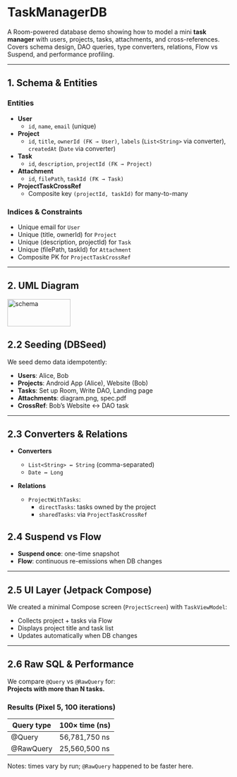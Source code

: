 # TaskManagerDB 

A Room-powered database demo showing how to model a mini **task manager** with users, projects, tasks, attachments, and cross-references.  
Covers schema design, DAO queries, type converters, relations, Flow vs Suspend, and performance profiling.

---

## 1. Schema & Entities

### Entities
- **User**
  - `id`, `name`, `email` (unique)
- **Project**
  - `id`, `title`, `ownerId (FK → User)`, `labels` (`List<String>` via converter), `createdAt` (`Date` via converter)
- **Task**
  - `id`, `description`, `projectId (FK → Project)`
- **Attachment**
  - `id`, `filePath`, `taskId (FK → Task)`
- **ProjectTaskCrossRef**
  - Composite key `(projectId, taskId)` for many-to-many
 

### Indices & Constraints
- Unique email for `User`
- Unique (title, ownerId) for `Project`
- Unique (description, projectId) for `Task`
- Unique (filePath, taskId) for `Attachment`
- Composite PK for `ProjectTaskCrossRef`

---

## 2. UML Diagram

<img width="143" height="62" alt="schema" src="https://github.com/user-attachments/assets/ec64d324-61e8-4e1b-8064-704f64fa5604" />

## 2.2 Seeding (DBSeed)

We seed demo data idempotently:
- **Users**: Alice, Bob  
- **Projects**: Android App (Alice), Website (Bob)  
- **Tasks**: Set up Room, Write DAO, Landing page  
- **Attachments**: diagram.png, spec.pdf  
- **CrossRef**: Bob’s Website ↔ DAO task

---

## 2.3 Converters & Relations

- **Converters**  
  - `List<String> ↔ String` (comma-separated)  
  - `Date ↔ Long`  

- **Relations**  
  - `ProjectWithTasks`:  
    - `directTasks`: tasks owned by the project  
    - `sharedTasks`: via `ProjectTaskCrossRef`
   
## 2.4 Suspend vs Flow

- **Suspend once**: one-time snapshot  
- **Flow**: continuous re-emissions when DB changes
  
---

## 2.5 UI Layer (Jetpack Compose)

We created a minimal Compose screen (`ProjectScreen`) with `TaskViewModel`:

- Collects project + tasks via Flow
- Displays project title and task list
- Updates automatically when DB changes

---

## 2.6 Raw SQL & Performance

We compare `@Query` vs `@RawQuery` for:  
**Projects with more than N tasks.**

### Results (Pixel 5, 100 iterations)

| Query type | 100× time (ns) |
|------------|----------------|
| @Query     | 56,781,750 ns  |
| @RawQuery  | 25,560,500 ns  |

Notes: times vary by run; `@RawQuery` happened to be faster here.


